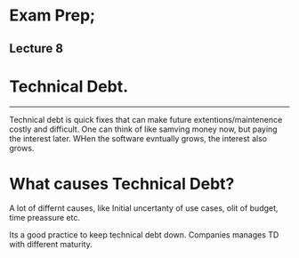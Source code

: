 # Exam Prep; 
## Lecture 8
# Technical Debt.
---
Technical debt is quick fixes that can make future extentions/maintenence costly and difficult. One can think of like samving money now, but paying the interest later. WHen the software evntually grows, the interest also grows. 


# What causes Technical Debt?
A lot of differnt causes, like Initial uncertanty of use cases, olit of budget, time preassure etc.


Its a good practice to keep technical debt down. Companies manages TD with different maturity.